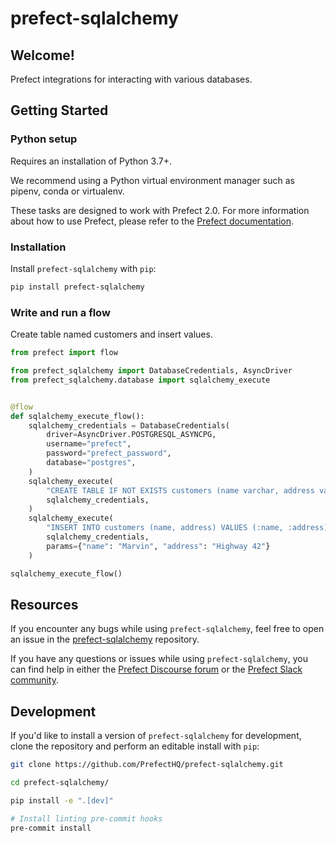 # prefect-sqlalchemy

## Welcome!

Prefect integrations for interacting with various databases.

## Getting Started

### Python setup

Requires an installation of Python 3.7+.

We recommend using a Python virtual environment manager such as pipenv, conda or virtualenv.

These tasks are designed to work with Prefect 2.0. For more information about how to use Prefect, please refer to the [Prefect documentation](https://orion-docs.prefect.io/).

### Installation

Install `prefect-sqlalchemy` with `pip`:

```bash
pip install prefect-sqlalchemy
```

### Write and run a flow

Create table named customers and insert values.
```python
from prefect import flow

from prefect_sqlalchemy import DatabaseCredentials, AsyncDriver
from prefect_sqlalchemy.database import sqlalchemy_execute


@flow
def sqlalchemy_execute_flow():
    sqlalchemy_credentials = DatabaseCredentials(
        driver=AsyncDriver.POSTGRESQL_ASYNCPG,
        username="prefect",
        password="prefect_password",
        database="postgres",
    )
    sqlalchemy_execute(
        "CREATE TABLE IF NOT EXISTS customers (name varchar, address varchar);",
        sqlalchemy_credentials,
    )
    sqlalchemy_execute(
        "INSERT INTO customers (name, address) VALUES (:name, :address);",
        sqlalchemy_credentials,
        params={"name": "Marvin", "address": "Highway 42"}
    )

sqlalchemy_execute_flow()
```

## Resources

If you encounter any bugs while using `prefect-sqlalchemy`, feel free to open an issue in the [prefect-sqlalchemy](https://github.com/PrefectHQ/prefect-sqlalchemy) repository.

If you have any questions or issues while using `prefect-sqlalchemy`, you can find help in either the [Prefect Discourse forum](https://discourse.prefect.io/) or the [Prefect Slack community](https://prefect.io/slack).

## Development

If you'd like to install a version of `prefect-sqlalchemy` for development, clone the repository and perform an editable install with `pip`:

```bash
git clone https://github.com/PrefectHQ/prefect-sqlalchemy.git

cd prefect-sqlalchemy/

pip install -e ".[dev]"

# Install linting pre-commit hooks
pre-commit install
```
